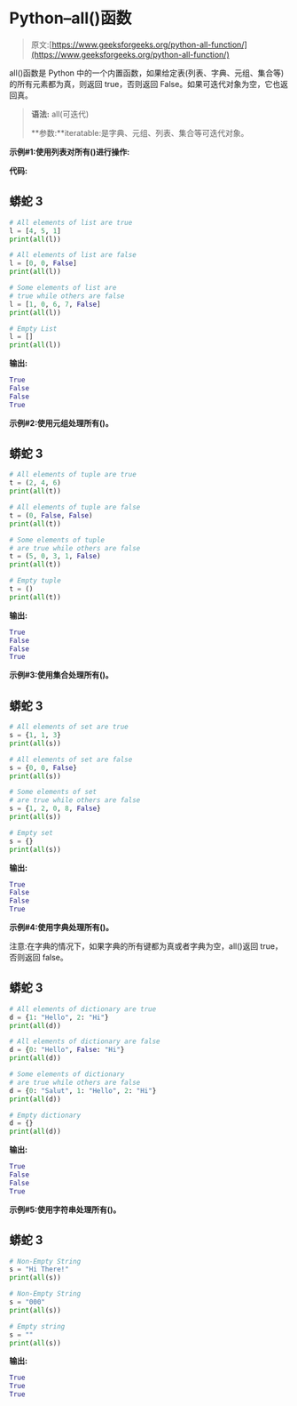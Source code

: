 # Python–all()函数

> 原文:[https://www.geeksforgeeks.org/python-all-function/](https://www.geeksforgeeks.org/python-all-function/)

all()函数是 Python 中的一个内置函数，如果给定表(列表、字典、元组、集合等)的所有元素都为真，则返回 true，否则返回 False。如果可迭代对象为空，它也返回真。

> **语法:** all(可迭代)
> 
> **参数:**iteratable:是字典、元组、列表、集合等可迭代对象。

**示例#1:使用列表对所有()进行操作:**

**代码:**

## 蟒蛇 3

```py
# All elements of list are true
l = [4, 5, 1]
print(all(l))

# All elements of list are false
l = [0, 0, False]
print(all(l))

# Some elements of list are
# true while others are false
l = [1, 0, 6, 7, False]
print(all(l))

# Empty List
l = []
print(all(l))
```

**输出:**

```py
True
False
False
True
```

**示例#2:使用元组处理所有()。**

## 蟒蛇 3

```py
# All elements of tuple are true
t = (2, 4, 6)
print(all(t))

# All elements of tuple are false
t = (0, False, False)
print(all(t))

# Some elements of tuple
# are true while others are false
t = (5, 0, 3, 1, False)
print(all(t))

# Empty tuple
t = ()
print(all(t))
```

**输出:**

```py
True
False
False
True
```

**示例#3:使用集合处理所有()。**

## 蟒蛇 3

```py
# All elements of set are true
s = {1, 1, 3}
print(all(s))

# All elements of set are false
s = {0, 0, False}
print(all(s))

# Some elements of set
# are true while others are false
s = {1, 2, 0, 8, False}
print(all(s))

# Empty set
s = {}
print(all(s))
```

**输出:**

```py
True
False
False
True
```

**示例#4:使用字典处理所有()。**

注意:在字典的情况下，如果字典的所有键都为真或者字典为空，all()返回 true，否则返回 false。

## 蟒蛇 3

```py
# All elements of dictionary are true
d = {1: "Hello", 2: "Hi"}
print(all(d))

# All elements of dictionary are false
d = {0: "Hello", False: "Hi"}
print(all(d))

# Some elements of dictionary
# are true while others are false
d = {0: "Salut", 1: "Hello", 2: "Hi"}
print(all(d))

# Empty dictionary
d = {}
print(all(d))
```

**输出:**

```py
True
False
False
True
```

**示例#5:使用字符串处理所有()。**

## 蟒蛇 3

```py
# Non-Empty String
s = "Hi There!"
print(all(s))

# Non-Empty String
s = "000"
print(all(s))

# Empty string
s = ""
print(all(s))
```

**输出:**

```py
True
True
True
```